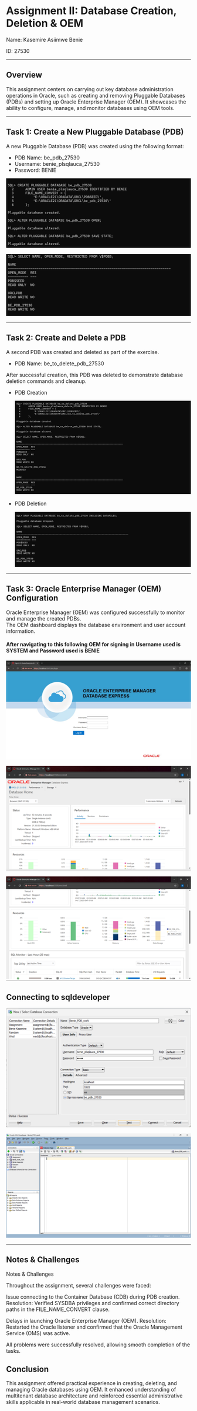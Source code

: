 # Assignment II: Database Creation, Deletion & OEM

Name: Kasemire Asiimwe Benie


ID: 27530

---

## Overview

This assignment centers on carrying out key database administration operations in Oracle, such as creating and removing Pluggable Databases (PDBs) and setting up Oracle Enterprise Manager (OEM). It showcases the ability to configure, manage, and monitor databases using OEM tools.

---

## Task 1: Create a New Pluggable Database (PDB)

A new Pluggable Database (PDB) was created using the following format:

- PDB Name: be_pdb_27530
- Username: benie_plsqlauca_27530  
- Password: BENIE 



![Alt Text](https://github.com/BenieKasemire/Database-Creation-Deletion-OEM-Kasemire-Asiimwe-Benie-27530/blob/5c688e12ad4b2d8c70c031d54aa97fe6861813a1/screenshot7/task1.png)






![Alt Text](https://github.com/BenieKasemire/Database-Creation-Deletion-OEM-Kasemire-Asiimwe-Benie-27530/blob/5c688e12ad4b2d8c70c031d54aa97fe6861813a1/screenshot7/task%201%20(2).png) 




 




---

## Task 2: Create and Delete a PDB

A second PDB was created and deleted as part of the exercise.

- PDB Name: be_to_delete_pdb_27530

After successful creation, this PDB was deleted to demonstrate database deletion commands and cleanup.


- PDB Creation

     ![Alt Text]( https://github.com/BenieKasemire/Database-Creation-Deletion-OEM-Kasemire-Asiimwe-Benie-27530/blob/5c688e12ad4b2d8c70c031d54aa97fe6861813a1/screenshot7/task%202.png)




- PDB Deletion

  
  ![Alt Text](https://github.com/BenieKasemire/Database-Creation-Deletion-OEM-Kasemire-Asiimwe-Benie-27530/blob/5c688e12ad4b2d8c70c031d54aa97fe6861813a1/screenshot7/task2(2).png)



---

## Task 3: Oracle Enterprise Manager (OEM) Configuration

Oracle Enterprise Manager (OEM) was configured successfully to monitor and manage the created PDBs.  
The OEM dashboard displays the database environment and user account information.



#### After navigating to this following OEM for signing in Username used is SYSTEM and Password used is BENIE




  ![Alt Text](https://github.com/BenieKasemire/Database-Creation-Deletion-OEM-Kasemire-Asiimwe-Benie-27530/blob/2514deeca5797cd38d179b4b3ad21f6b9244511c/screenshot7/task%203%20%20a.jpg)


  ![Alt Text](https://github.com/BenieKasemire/Database-Creation-Deletion-OEM-Kasemire-Asiimwe-Benie-27530/blob/5c688e12ad4b2d8c70c031d54aa97fe6861813a1/screenshot7/task3.png) 


  ![Alt Text]( https://github.com/BenieKasemire/Database-Creation-Deletion-OEM-Kasemire-Asiimwe-Benie-27530/blob/5c688e12ad4b2d8c70c031d54aa97fe6861813a1/screenshot7/task3(2).png) 



## Connecting to sqldeveloper

   ![Alt Text]( https://github.com/BenieKasemire/Database-Creation-Deletion-OEM-Kasemire-Asiimwe-Benie-27530/blob/5c688e12ad4b2d8c70c031d54aa97fe6861813a1/screenshot7/Screenshot%202025-10-08%20061753.png) 


  ![Alt Text]( https://github.com/BenieKasemire/Database-Creation-Deletion-OEM-Kasemire-Asiimwe-Benie-27530/blob/5c688e12ad4b2d8c70c031d54aa97fe6861813a1/screenshot7/Screenshot%202025-10-08%20061939.png)


---

## Notes & Challenges

Notes & Challenges

Throughout the assignment, several challenges were faced:

Issue connecting to the Container Database (CDB) during PDB creation.
Resolution: Verified SYSDBA privileges and confirmed correct directory paths in the FILE_NAME_CONVERT clause.

Delays in launching Oracle Enterprise Manager (OEM).
Resolution: Restarted the Oracle listener and confirmed that the Oracle Management Service (OMS) was active.

All problems were successfully resolved, allowing smooth completion of the tasks.

## Conclusion

This assignment offered practical experience in creating, deleting, and managing Oracle databases using OEM. It enhanced understanding of multitenant database architecture and reinforced essential administrative skills applicable in real-world database management scenarios.
